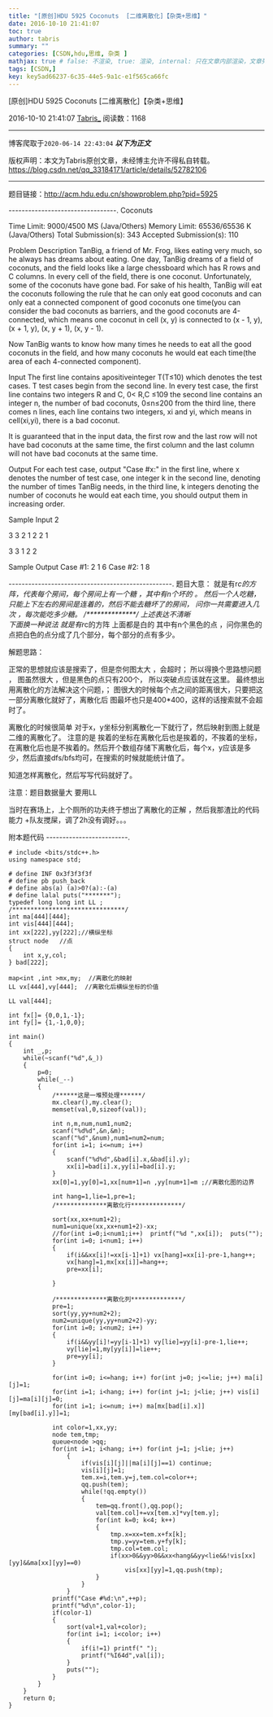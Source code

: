 ```yaml
---
title: "[原创]HDU 5925 Coconuts  [二维离散化]【杂类+思维】"
date: 2016-10-10 21:41:07
toc: true
author: tabris
summary: ""
categories: [CSDN,hdu,思维, 杂类 ]
mathjax: true # false: 不渲染, true: 渲染, internal: 只在文章内部渲染，文章列表中不渲染
tags: [CSDN,]
key: key5ad66237-6c35-44e5-9a1c-e1f565ca66fc
---
```


[原创]HDU 5925 Coconuts  [二维离散化]【杂类+思维】

2016-10-10 21:41:07  [Tabris_](https://me.csdn.net/qq_33184171) 阅读数：1168

---

博客爬取于`2020-06-14 22:43:04`
***以下为正文***

版权声明：本文为Tabris原创文章，未经博主允许不得私自转载。
https://blog.csdn.net/qq_33184171/article/details/52782106

<!-- more -->

---

题目链接：http://acm.hdu.edu.cn/showproblem.php?pid=5925

---------------------------------.
Coconuts

Time Limit: 9000/4500 MS (Java/Others)    Memory Limit: 65536/65536 K (Java/Others)
Total Submission(s): 343    Accepted Submission(s): 110


Problem Description
TanBig, a friend of Mr. Frog, likes eating very much, so he always has dreams about eating. One day, TanBig dreams of a field of coconuts, and the field looks like a large chessboard which has R rows and C columns. In every cell of the field, there is one coconut. Unfortunately, some of the coconuts have gone bad. For sake of his health, TanBig will eat the coconuts following the rule that he can only eat good coconuts and can only eat a connected component of good coconuts one time(you can consider the bad coconuts as barriers, and the good coconuts are 4-connected, which means one coconut in cell (x, y) is connected to (x - 1, y), (x + 1, y), (x, y + 1), (x, y - 1).

Now TanBig wants to know how many times he needs to eat all the good coconuts in the field, and how many coconuts he would eat each time(the area of each 4-connected component).
 

Input
The first line contains apositiveinteger T(T≤10) which denotes the test cases. T test cases begin from the second line. In every test case, the first line contains two integers R and C, 0< R,C ≤109 the second line contains an integer n, the number of bad coconuts, 0≤n≤200 from the third line, there comes n lines, each line contains two integers, xi and yi, which means in cell(xi,yi), there is a bad coconut.

It is guaranteed that in the input data, the first row and the last row will not have bad coconuts at the same time, the first column and the last column will not have bad coconuts at the same time.
 

Output
For each test case, output "Case #x:" in the first line, where x denotes the number of test case, one integer k in the second line, denoting the number of times TanBig needs, in the third line, k integers denoting the number of coconuts he would eat each time, you should output them in increasing order.
 

Sample Input
2

3 3
2
1 2
2 1

3 3
1
2 2
 

Sample Output
Case #1:
2
1 6
Case #2:
1
8
 
 --------------------------------------------------.
 题目大意：
 就是有r*c的方阵，代表每个房间，每个房间上有一个糖 ，其中有n个坏的 。
 然后一个人吃糖，只能上下左右的房间是连着的，然后不能去糖坏了的房间，
 问你一共需要进入几次 ，每次能吃多少糖。
/**************/
上述表达不清晰  
下面换一种说法
就是有r*c的方阵  上面都是白的 其中有n个黑色的点  ，问你黑色的点把白色的点分成了几个部分，每个部分的点有多少。

解题思路：

正常的思想就应该是搜索了，但是奈何图太大 ，会超时；
所以得换个思路想问题 ，
图虽然很大 ，但是黑色的点只有200个，
所以突破点应该就在这里。
最终想出用离散化的方法解决这个问题，；
图很大的时候每个点之间的距离很大，只要把这一部分离散化就好了，离散化后 图最坏也只是400*400，这样的话搜索就不会超时了。

离散化的时候很简单 对于x，y坐标分别离散化一下就行了，然后映射到图上就是二维的离散化了。
注意的是  挨着的坐标在离散化后也是挨着的，不挨着的坐标，在离散化后也是不挨着的。然后开个数组存储下离散化后，每个x，y应该是多少，然后直接dfs/bfs均可，在搜索的时候就能统计值了。

知道怎样离散化，然后写写代码就好了。

注意：题目数据量大  要用LL


当时在赛场上，上个厕所的功夫终于想出了离散化的正解 ，然后我那渣比的代码能力 +队友搅屎，调了2h没有调好。。。



附本题代码
-------------------------.
```
# include <bits/stdc++.h>
using namespace std;

# define INF 0x3f3f3f3f
# define pb push_back
# define abs(a) (a)>0?(a):-(a)
# define lalal puts("*******");
typedef long long int LL ;
/*******************************/
int ma[444][444];
int vis[444][444];
int xx[222],yy[222];//横纵坐标
struct node   //点
{
    int x,y,col;
} bad[222];

map<int ,int >mx,my;  //离散化的映射
LL vx[444],vy[444];  //离散化后横纵坐标的价值

LL val[444];

int fx[]= {0,0,1,-1};
int fy[]= {1,-1,0,0};

int main()
{
    int _,p;
    while(~scanf("%d",&_))
    {
        p=0;
        while(_--)
        {
            /******这是一堆预处理******/
            mx.clear(),my.clear();
            memset(val,0,sizeof(val));

            int n,m,num,num1,num2;
            scanf("%d%d",&n,&m);
            scanf("%d",&num),num1=num2=num;
            for(int i=1; i<=num; i++)
            {
                scanf("%d%d",&bad[i].x,&bad[i].y);
                xx[i]=bad[i].x,yy[i]=bad[i].y;
            }
            xx[0]=1,yy[0]=1,xx[num+1]=n ,yy[num+1]=m ;//离散化图的边界

            int hang=1,lie=1,pre=1;
            /**************离散化行**************/

            sort(xx,xx+num1+2);
            num1=unique(xx,xx+num1+2)-xx;
            //for(int i=0;i<num1;i++)  printf("%d ",xx[i]);  puts("");
            for(int i=0; i<num1; i++)
            {
                if(i&&xx[i]!=xx[i-1]+1) vx[hang]=xx[i]-pre-1,hang++;
                vx[hang]=1,mx[xx[i]]=hang++;
                pre=xx[i];

            }

            /**************离散化列**************/
            pre=1;
            sort(yy,yy+num2+2);
            num2=unique(yy,yy+num2+2)-yy;
            for(int i=0; i<num2; i++)
            {
                if(i&&yy[i]!=yy[i-1]+1) vy[lie]=yy[i]-pre-1,lie++;
                vy[lie]=1,my[yy[i]]=lie++;
                pre=yy[i];
            }

            for(int i=0; i<=hang; i++) for(int j=0; j<=lie; j++) ma[i][j]=1;
            for(int i=1; i<hang; i++) for(int j=1; j<lie; j++) vis[i][j]=ma[i][j]=0;
            for(int i=1; i<=num; i++) ma[mx[bad[i].x]][my[bad[i].y]]=1;

            int color=1,xx,yy;
            node tem,tmp;
            queue<node >qq;
            for(int i=1; i<hang; i++) for(int j=1; j<lie; j++)
                {
                    if(vis[i][j]||ma[i][j]==1) continue;
                    vis[i][j]=1;
                    tem.x=i,tem.y=j,tem.col=color++;
                    qq.push(tem);
                    while(!qq.empty())
                    {
                        tem=qq.front(),qq.pop();
                        val[tem.col]+=vx[tem.x]*vy[tem.y];
                        for(int k=0; k<4; k++)
                        {
                            tmp.x=xx=tem.x+fx[k];
                            tmp.y=yy=tem.y+fy[k];
                            tmp.col=tem.col;
                            if(xx>0&&yy>0&&xx<hang&&yy<lie&&!vis[xx][yy]&&ma[xx][yy]==0)
                                vis[xx][yy]=1,qq.push(tmp);
                        }
                    }
                }
            printf("Case #%d:\n",++p);
            printf("%d\n",color-1);
            if(color-1)
            {
                sort(val+1,val+color);
                for(int i=1; i<color; i++)
                {
                    if(i!=1) printf(" ");
                    printf("%I64d",val[i]);
                }
                puts("");
            }
        }
    }
    return 0;
}


```
